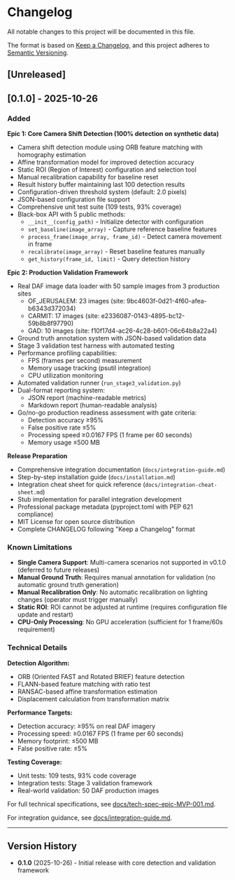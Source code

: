 # Changelog

All notable changes to this project will be documented in this file.

The format is based on [Keep a Changelog](https://keepachangelog.com/en/1.0.0/),
and this project adheres to [Semantic Versioning](https://semver.org/spec/v2.0.0.html).

## [Unreleased]

## [0.1.0] - 2025-10-26

### Added

**Epic 1: Core Camera Shift Detection (100% detection on synthetic data)**
- Camera shift detection module using ORB feature matching with homography estimation
- Affine transformation model for improved detection accuracy
- Static ROI (Region of Interest) configuration and selection tool
- Manual recalibration capability for baseline reset
- Result history buffer maintaining last 100 detection results
- Configuration-driven threshold system (default: 2.0 pixels)
- JSON-based configuration file support
- Comprehensive unit test suite (109 tests, 93% coverage)
- Black-box API with 5 public methods:
  - `__init__(config_path)` - Initialize detector with configuration
  - `set_baseline(image_array)` - Capture reference baseline features
  - `process_frame(image_array, frame_id)` - Detect camera movement in frame
  - `recalibrate(image_array)` - Reset baseline features manually
  - `get_history(frame_id, limit)` - Query detection history

**Epic 2: Production Validation Framework**
- Real DAF image data loader with 50 sample images from 3 production sites
  - OF_JERUSALEM: 23 images (site: 9bc4603f-0d21-4f60-afea-b6343d372034)
  - CARMIT: 17 images (site: e2336087-0143-4895-bc12-59b8b8f97790)
  - GAD: 10 images (site: f10f17d4-ac26-4c28-b601-06c64b8a22a4)
- Ground truth annotation system with JSON-based validation data
- Stage 3 validation test harness with automated testing
- Performance profiling capabilities:
  - FPS (frames per second) measurement
  - Memory usage tracking (psutil integration)
  - CPU utilization monitoring
- Automated validation runner (`run_stage3_validation.py`)
- Dual-format reporting system:
  - JSON report (machine-readable metrics)
  - Markdown report (human-readable analysis)
- Go/no-go production readiness assessment with gate criteria:
  - Detection accuracy ≥95%
  - False positive rate ≤5%
  - Processing speed ≥0.0167 FPS (1 frame per 60 seconds)
  - Memory usage ≤500 MB

**Release Preparation**
- Comprehensive integration documentation (`docs/integration-guide.md`)
- Step-by-step installation guide (`docs/installation.md`)
- Integration cheat sheet for quick reference (`docs/integration-cheat-sheet.md`)
- Stub implementation for parallel integration development
- Professional package metadata (pyproject.toml with PEP 621 compliance)
- MIT License for open source distribution
- Complete CHANGELOG following "Keep a Changelog" format

### Known Limitations

- **Single Camera Support**: Multi-camera scenarios not supported in v0.1.0 (deferred to future releases)
- **Manual Ground Truth**: Requires manual annotation for validation (no automatic ground truth generation)
- **Manual Recalibration Only**: No automatic recalibration on lighting changes (operator must trigger manually)
- **Static ROI**: ROI cannot be adjusted at runtime (requires configuration file update and restart)
- **CPU-Only Processing**: No GPU acceleration (sufficient for 1 frame/60s requirement)

### Technical Details

**Detection Algorithm:**
- ORB (Oriented FAST and Rotated BRIEF) feature detection
- FLANN-based feature matching with ratio test
- RANSAC-based affine transformation estimation
- Displacement calculation from transformation matrix

**Performance Targets:**
- Detection accuracy: ≥95% on real DAF imagery
- Processing speed: ≥0.0167 FPS (1 frame per 60 seconds)
- Memory footprint: ≤500 MB
- False positive rate: ≤5%

**Testing Coverage:**
- Unit tests: 109 tests, 93% code coverage
- Integration tests: Stage 3 validation framework
- Real-world validation: 50 DAF production images

For full technical specifications, see [docs/tech-spec-epic-MVP-001.md](docs/tech-spec-epic-MVP-001.md).

For integration guidance, see [docs/integration-guide.md](docs/integration-guide.md).

---

## Version History

- **0.1.0** (2025-10-26) - Initial release with core detection and validation framework
